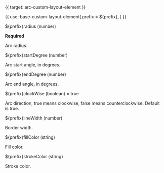{{ target: arc-custom-layout-element }}

{{ use: base-custom-layout-element(
    prefix = ${prefix},
) }}

${prefix}radius (number) 

**Required**

Arc radius.

${prefix}startDegree (number)

Arc start angle, in degrees.

${prefix}endDegree (number)

Arc end angle, in degrees.

${prefix}clockWise (boolean) = true

Arc direction, true means clockwise, false means counterclockwise. Default is true.

${prefix}lineWidth (number)

Border width.

${prefix}fillColor (string)

Fill color.

${prefix}strokeColor (string)

Stroke color.